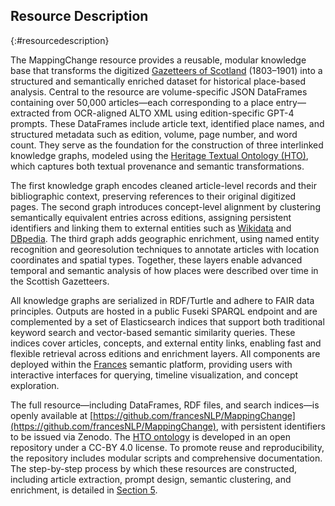 ## Resource Description
{:#resourcedescription}

The MappingChange resource provides a reusable, modular knowledge base that transforms the digitized [Gazetteers of Scotland](https://data.nls.uk/data/metadata-collections/gazetteers-of-scotland/) (1803–1901) into a structured and semantically enriched dataset for historical place-based analysis. Central to the resource are volume-specific JSON DataFrames containing over 50,000 articles—each corresponding to a place entry—extracted from OCR-aligned ALTO XML using edition-specific GPT-4 prompts. These DataFrames include article text, identified place names, and structured metadata such as edition, volume, page number, and word count. They serve as the foundation for the construction of three interlinked knowledge graphs, modeled using the [Heritage Textual Ontology (HTO)](https://w3id.org/hto), which captures both textual provenance and semantic transformations.

The first knowledge graph encodes cleaned article-level records and their bibliographic context, preserving references to their original digitized pages. The second graph introduces concept-level alignment by clustering semantically equivalent entries across editions, assigning persistent identifiers and linking them to external entities such as [Wikidata](https://www.wikidata.org) and [DBpedia](https://www.dbpedia.org). The third graph adds geographic enrichment, using named entity recognition and georesolution techniques to annotate articles with location coordinates and spatial types. Together, these layers enable advanced temporal and semantic analysis of how places were described over time in the Scottish Gazetteers.

All knowledge graphs are serialized in RDF/Turtle and adhere to FAIR data principles. Outputs are hosted in a public Fuseki SPARQL endpoint and are complemented by a set of Elasticsearch indices that support both traditional keyword search and vector-based semantic similarity queries. These indices cover articles, concepts, and external entity links, enabling fast and flexible retrieval across editions and enrichment layers. All components are deployed within the [Frances](http://www.frances-ai.com) semantic platform, providing users with interactive interfaces for querying, timeline visualization, and concept exploration.

The full resource—including DataFrames, RDF files, and search indices—is openly available at [https://github.com/francesNLP/MappingChange](https://github.com/francesNLP/MappingChange), with persistent identifiers to be issued via Zenodo. The [HTO ontology](https://w3id.org/hto) is developed in an open repository under a CC-BY 4.0 license. To promote reuse and reproducibility, the repository includes modular scripts and comprehensive documentation. The step-by-step process by which these resources are constructed, including article extraction, prompt design, semantic clustering, and enrichment, is detailed in [Section 5](#resourceconstruction).


